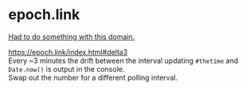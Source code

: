 # epoch.link

[Had to do something with this domain.](https://twitter.com/iamdevloper/status/748871909559799808)


https://epoch.link/index.html#delta3  
Every ~3 minutes the drift between the interval updating `#thetime` and `Date.now()` is output in the console.  
Swap out the number for a different polling interval.
